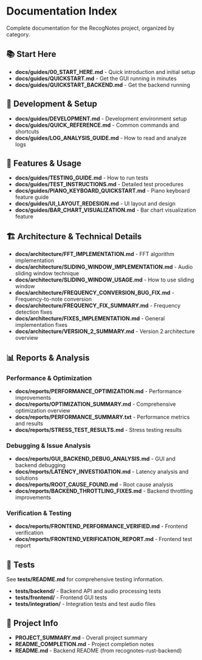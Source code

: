# Documentation Index

Complete documentation for the RecogNotes project, organized by category.

## 📚 Start Here

- **docs/guides/00_START_HERE.md** - Quick introduction and initial setup
- **docs/guides/QUICKSTART.md** - Get the GUI running in minutes
- **docs/guides/QUICKSTART_BACKEND.md** - Get the backend running

## 🔧 Development & Setup

- **docs/guides/DEVELOPMENT.md** - Development environment setup
- **docs/guides/QUICK_REFERENCE.md** - Common commands and shortcuts
- **docs/guides/LOG_ANALYSIS_GUIDE.md** - How to read and analyze logs

## 📖 Features & Usage

- **docs/guides/TESTING_GUIDE.md** - How to run tests
- **docs/guides/TEST_INSTRUCTIONS.md** - Detailed test procedures
- **docs/guides/PIANO_KEYBOARD_QUICKSTART.md** - Piano keyboard feature guide
- **docs/guides/UI_LAYOUT_REDESIGN.md** - UI layout and design
- **docs/guides/BAR_CHART_VISUALIZATION.md** - Bar chart visualization feature

## 🏗️ Architecture & Technical Details

- **docs/architecture/FFT_IMPLEMENTATION.md** - FFT algorithm implementation
- **docs/architecture/SLIDING_WINDOW_IMPLEMENTATION.md** - Audio sliding window technique
- **docs/architecture/SLIDING_WINDOW_USAGE.md** - How to use sliding window
- **docs/architecture/FREQUENCY_CONVERSION_BUG_FIX.md** - Frequency-to-note conversion
- **docs/architecture/FREQUENCY_FIX_SUMMARY.md** - Frequency detection fixes
- **docs/architecture/FIXES_IMPLEMENTATION.md** - General implementation fixes
- **docs/architecture/VERSION_2_SUMMARY.md** - Version 2 architecture overview

## 📊 Reports & Analysis

### Performance & Optimization

- **docs/reports/PERFORMANCE_OPTIMIZATION.md** - Performance improvements
- **docs/reports/OPTIMIZATION_SUMMARY.md** - Comprehensive optimization overview
- **docs/reports/PERFORMANCE_SUMMARY.txt** - Performance metrics and results
- **docs/reports/STRESS_TEST_RESULTS.md** - Stress testing results

### Debugging & Issue Analysis

- **docs/reports/GUI_BACKEND_DEBUG_ANALYSIS.md** - GUI and backend debugging
- **docs/reports/LATENCY_INVESTIGATION.md** - Latency analysis and solutions
- **docs/reports/ROOT_CAUSE_FOUND.md** - Root cause analysis
- **docs/reports/BACKEND_THROTTLING_FIXES.md** - Backend throttling improvements

### Verification & Testing

- **docs/reports/FRONTEND_PERFORMANCE_VERIFIED.md** - Frontend verification
- **docs/reports/FRONTEND_VERIFICATION_REPORT.md** - Frontend test report

## 🧪 Tests

See **tests/README.md** for comprehensive testing information.

- **tests/backend/** - Backend API and audio processing tests
- **tests/frontend/** - Frontend GUI tests
- **tests/integration/** - Integration tests and test audio files

## 📝 Project Info

- **PROJECT_SUMMARY.md** - Overall project summary
- **README_COMPLETION.md** - Project completion notes
- **README.md** - Backend README (from recognotes-rust-backend)
